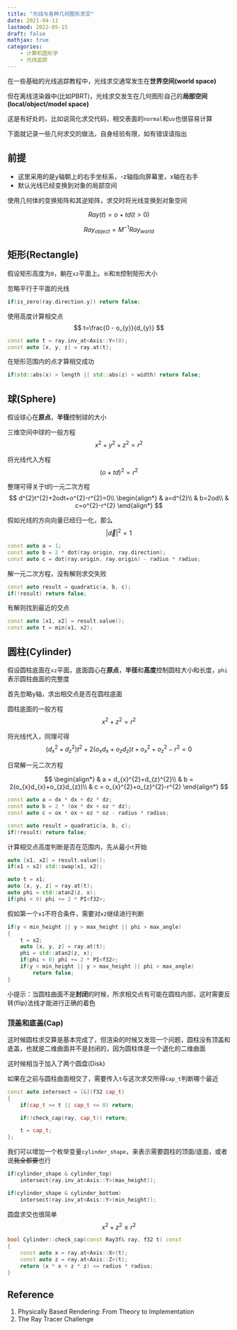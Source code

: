 ```yaml
---
title: "光线与各种几何图形求交"
date: 2021-04-11
lastmod: 2022-05-15
draft: false
mathjax: true
categories:
    - 计算机图形学
    - 光线追踪
---
```


在一些基础的光线追踪教程中，光线求交通常发生在**世界空间(world space)**

但在离线渲染器中(比如PBRT)，光线求交发生在几何图形自己的**局部空间(local/object/model space)**

这是有好处的，比如说简化求交代码，相交表面的`normal`和`uv`也很容易计算

下面就记录一些几何求交的做法，自身经验有限，如有错误请指出

## 前提

- 这里采用的是y轴朝上的右手坐标系，-z轴指向屏幕里，x轴在右手
- 默认光线已经变换到对象的局部空间

使用几何体的变换矩阵和其逆矩阵，求交时将光线变换到对象空间

$$
Ray(t)=o+td (t > 0)
$$

$$
Ray_{object}=M^{-1}Ray_{world}
$$

## 矩形(Rectangle)

假设矩形高度为`0`，躺在`xz`平面上。`长`和`宽`控制矩形大小

忽略平行于平面的光线

```C++
if(is_zero(ray.direction.y)) return false;
```
使用高度计算相交点
$$
t=\frac{0 - o_{y}}{d_{y}}
$$
```C++
const auto t = ray.inv_at<Axis::Y>(0);
const auto [x, y, z] = ray.at(t);
```
在矩形范围内的点才算相交成功
```C++
if(std::abs(x) > length || std::abs(z) > width) return false;
```

## 球(Sphere)

假设球心在**原点**，**半径**控制球的大小

三维空间中球的一般方程
$$
x^{2}+y^{2}+z^{2}=r^{2}
$$

将光线代入方程
$$
(o+td)^{2}=r^{2}
$$

整理可得关于t的一元二次方程
$$
d^{2}t^{2}+2odt+o^{2}-r^{2}=0\\
\begin{align*}
& a=d^{2}\\
& b=2od\\
& c=o^{2}-r^{2}
\end{align*}
$$

假如光线的方向向量已经归一化，那么
$$
|\overrightarrow{d}|^{2}=1
$$
```C++
const auto a = 1;
const auto b = 2 * dot(ray.origin, ray.direction);
const auto c = dot(ray.origin, ray.origin) - radius * radius;
```
解一元二次方程，没有解则求交失败
```C++
const auto result = quadratic(a, b, c);
if(!result) return false;
```
有解则找到最近的交点
```C++
const auto [x1, x2] = result.value();
const auto t = min(x1, x2);
```

## 圆柱(Cylinder)

假设圆柱底面在`xz`平面，底面圆心在**原点**，**半径**和**高度**控制圆柱大小和长度，`phi`表示圆柱曲面的完整度

首先忽略y轴，求出相交点是否在圆柱底面

圆柱底面的一般方程
$$
x^{2}+z^{2}=r^{2}
$$

将光线代入，同理可得
$$
(d_{x}^{2}+d_{z}^{2})t^{2}+2(o_{x}d_{x}+o_{z}d_{z})t+o_{x}^{2}+o_{z}^{2}-r^{2}=0
$$

日常解一元二次方程

$$
\begin{align*}
& a = d_{x}^{2}+d_{z}^{2}\\
& b = 2(o_{x}d_{x}+o_{z}d_{z})\\
& c = o_{x}^{2}+o_{z}^{2}-r^{2}
\end{align*}
$$
```C++
const auto a = dx * dx + dz * dz;
const auto b = 2 * (ox * dx + oz * dz);
const auto c = ox * ox + oz * oz - radius * radius;

const auto result = quadratic(a, b, c);
if(!result) return false;
```
计算相交点高度判断是否在范围内，先从最小`t`开始
```C++
auto [x1, x2] = result.value();
if(x1 > x2) std::swap(x1, x2);

auto t = x1;
auto [x, y, z] = ray.at(t);
auto phi = std::atan2(z, x);
if(phi < 0) phi += 2 * PI<f32>;
```
假如第一个`x1`不符合条件，需要对`x2`继续进行判断
```C++
if(y < min_height || y > max_height || phi > max_angle)
{
    t = x2;
    auto [x, y, z] = ray.at(t);
    phi = std::atan2(z, x);
    if(phi < 0) phi += 2 * PI<f32>;
    if(y < min_height || y > max_height || phi > max_angle)
        return false;
}
```

小提示：当圆柱曲面不是**封闭**的时候，所求相交点有可能在圆柱内部，这时需要反转(flip)法线才能进行正确的着色

### 顶盖和底盖(Cap)

这时候圆柱求交算是基本完成了，但渲染的时候又发现一个问题，圆柱没有顶盖和底盖，也就是二维曲面并不是封闭的，因为圆柱体是一个退化的二维曲面

这时候相当于加入了两个圆盘(Disk)

如果在之前与圆柱曲面相交了，需要传入`t`与这次求交所得`cap_t`判断哪个最近
```C++
const auto intersect = [&](f32 cap_t)
{
    if(cap_t >= t || cap_t <= 0) return;

    if(!check_cap(ray, cap_t)) return;

    t = cap_t;
};
```
我们可以增加一个枚举变量`cylinder_shape`，来表示需要圆柱的顶面/底面，或者说~~我全都要~~也行
```C++
if(cylinder_shape & cylinder_top)
    intersect(ray.inv_at<Axis::Y>(max_height));

if(cylinder_shape & cylinder_bottom)
    intersect(ray.inv_at<Axis::Y>(min_height));
```
圆盘求交也很简单
$$
x^{2}+z^{2} \leq r^{2}
$$
```C++
bool Cylinder::check_cap(const Ray3f& ray, f32 t) const
{
    const auto x = ray.at<Axis::X>(t);
    const auto z = ray.at<Axis::Z>(t);
    return (x * x + z * z) <= radius * radius;
}
```

## Reference
1. Physically Based Rendering: From Theory to Implementation
2. The Ray Tracer Challenge
